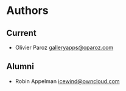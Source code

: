 # Authors

## Current

* Olivier Paroz <galleryapps@oparoz.com>

## Alumni

* Robin Appelman <icewind@owncloud.com>
